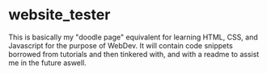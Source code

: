 # website_tester
This is basically my "doodle page" equivalent for learning HTML, CSS, and Javascript for the purpose of WebDev. It will contain code snippets borrowed from tutorials and then tinkered with, and with a readme to assist me in the future aswell.
